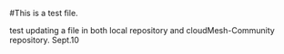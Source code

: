 #This is a test file.

test updating a file in both local repository and cloudMesh-Community repository. Sept.10
